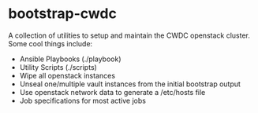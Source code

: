 # bootstrap-cwdc

A collection of utilities to setup and maintain the CWDC openstack cluster. Some cool things include:
- Ansible Playbooks (./playbook)
- Utility Scripts (./scripts)
 - Wipe all openstack instances
 - Unseal one/multiple vault instances from the initial bootstrap output
 - Use openstack network data to generate a /etc/hosts file
- Job specifications for most active jobs
